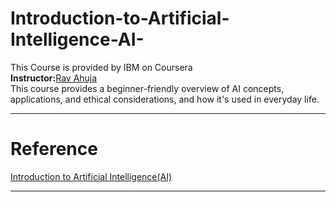# Introduction-to-Artificial-Intelligence-AI- 
This Course is provided by IBM on Coursera   
**Instructor:**[Rav Ahuja](https://www.coursera.org/instructor/ravahuja)  
This course provides a beginner-friendly overview of AI concepts, applications, and ethical considerations, and how it's used in everyday life.
____________________________________________________________________________________________________  
# Reference  
[Introduction to Artificial Intelligence(AI)](https://www.coursera.org/programs/advanced-digital-skills-5a-cpt-july2025-fs5qr/learn/introduction-to-ai)
____________________________________________________________________________________________________  
